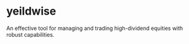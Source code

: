# yeildwise
An effective tool for managing and trading high-dividend equities with robust capabilities.
